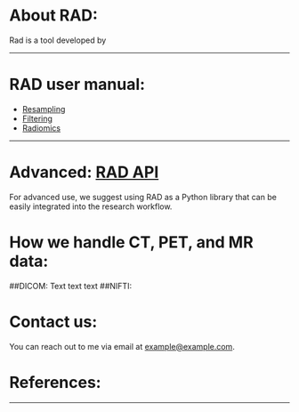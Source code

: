 # About RAD:

Rad is a tool developed by

---

# RAD user manual:

- [Resampling](resampling.md)
- [Filtering](filtering.md)
- [Radiomics](radiomics.md)
---

# Advanced: [RAD API](home.md)

For advanced use, we suggest using RAD as a Python library that can be easily integrated into the research workflow.

# How we handle CT, PET, and MR data:
##DICOM:
Text text text
##NIFTI:
 

# Contact us:

You can reach out to me via email at [example@example.com](mailto:example@example.com).

# References:
---

